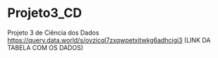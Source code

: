 # Projeto3_CD
Projeto 3 de Ciência dos Dados
https://query.data.world/s/ovzicql7zxqwpetxitwkg6adhcigi3 (LINK DA TABELA COM OS DADOS)
